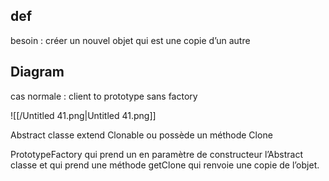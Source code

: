   

## def

besoin : créer un nouvel objet qui est une copie d’un autre

  

## Diagram

cas normale : client to prototype sans factory

![[/Untitled 41.png|Untitled 41.png]]

  

Abstract classe extend Clonable ou possède un méthode Clone

PrototypeFactory qui prend un en paramètre de constructeur l’Abstract classe et qui prend une méthode getClone qui renvoie une copie de l’objet.